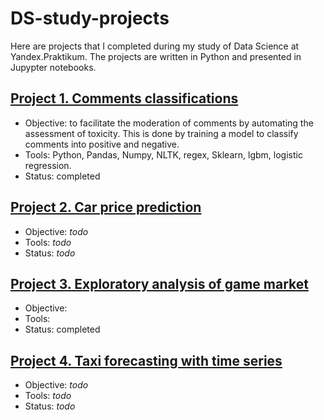 # DS-study-projects
Here are projects that I completed during my study of Data Science at Yandex.Praktikum.
The projects are written in Python and presented in Jupypter notebooks.

## [Project 1. Comments classifications](https://github.com/MaPl1/DS-study-projects/tree/main/1_comments_classification)
- Objective: to facilitate the moderation of comments by automating the assessment of toxicity. This is done by training a model to classify comments into positive and negative.
- Tools: Python, Pandas, Numpy, NLTK, regex, Sklearn, lgbm, logistic regression.
- Status: completed

## [Project 2. Car price prediction](https://github.com/MaPl1/DS-study-projects/tree/main/2_price_prediction)
- Objective: _todo_
- Tools: _todo_
- Status: _todo_

## [Project 3. Exploratory analysis of game market](https://github.com/MaPl1/DS-study-projects/tree/main/3_game_market_analysis)
- Objective: 
- Tools: 
- Status: completed

## [Project 4. Taxi forecasting with time series](https://github.com/MaPl1/DS-study-projects/tree/main/4_time_series)
- Objective: _todo_
- Tools: _todo_
- Status: _todo_

